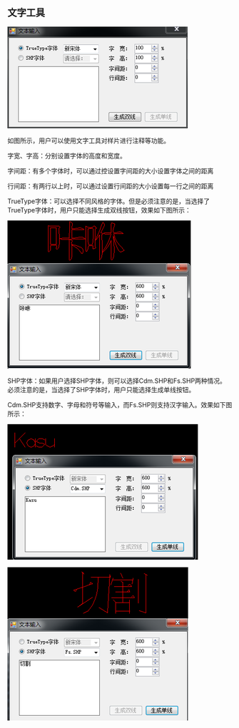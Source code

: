 ## 文字工具

![](/assets/文字工具.png)

如图所示，用户可以使用文字工具对样片进行注释等功能。

字宽、字高：分别设置字体的高度和宽度。

字间距：有多个字体时，可以通过控设置字间距的大小设置字体之间的距离

行间距：有两行以上时，可以通过设置行间距的大小设置每一行之间的距离

TrueType字体：可以选择不同风格的字体。但是必须注意的是，当选择了TrueType字体时，用户只能选择生成双线按钮，效果如下图所示：

![](/assets/TrueType字体生成.png)

SHP字体：如果用户选择SHP字体，则可以选择Cdm.SHP和Fs.SHP两种情况。必须注意的是，当选择了SHP字体时，用户只能选择生成单线按钮。

Cdm.SHP支持数字、字母和符号等输入，而Fs.SHP则支持汉字输入。效果如下图所示：

![](/assets/Cdm.SHP输入方式.png)



![](/assets/Fs.SHp模式输入.png)









